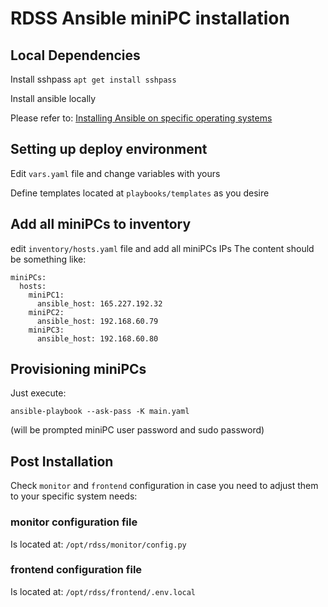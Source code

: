 # RDSS Ansible miniPC installation

## Local Dependencies

Install sshpass `apt get install sshpass`

Install ansible locally

Please refer to:
[Installing Ansible on specific operating systems](https://docs.ansible.com/ansible/latest/installation_guide/intro_installation.html#installing-ansible-on-specific-operating-systems)

## Setting up deploy environment

Edit `vars.yaml` file and change variables with yours

Define templates located at `playbooks/templates` as you desire

## Add all miniPCs to inventory

edit `inventory/hosts.yaml` file and add all miniPCs IPs
The content should be something like:

```
miniPCs:
  hosts:
    miniPC1:
      ansible_host: 165.227.192.32
    miniPC2:
      ansible_host: 192.168.60.79
    miniPC3:
      ansible_host: 192.168.60.80
```

## Provisioning miniPCs

Just execute:

`ansible-playbook --ask-pass -K main.yaml`

(will be prompted miniPC user password and sudo password)

## Post Installation

Check `monitor` and `frontend` configuration in case you need to adjust them to your specific system needs:

### monitor configuration file

Is located at: `/opt/rdss/monitor/config.py`

### frontend configuration file

Is located at: `/opt/rdss/frontend/.env.local`

